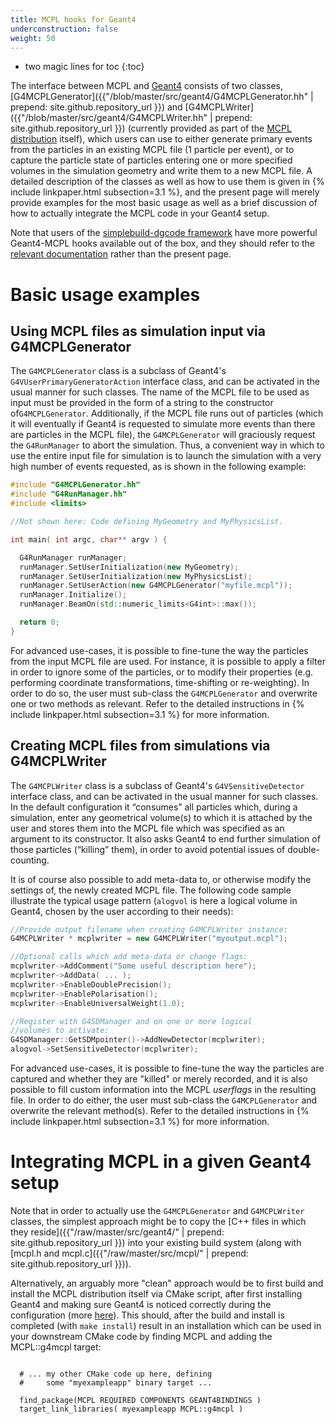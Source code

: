 ```yaml
---
title: MCPL hooks for Geant4
underconstruction: false
weight: 50
---
```


- two magic lines for toc
{:toc}

The interface between MCPL and [Geant4](http://geant4.cern.ch/) consists of two classes, [G4MCPLGenerator]({{"/blob/master/src/geant4/G4MCPLGenerator.hh" | prepend: site.github.repository_url }}) and [G4MCPLWriter]({{"/blob/master/src/geant4/G4MCPLWriter.hh" | prepend: site.github.repository_url }}) (currently provided as part of the [MCPL distribution](LOCAL:get/) itself), which users can use to either generate primary events from the particles in an existing MCPL file (1 particle per event), or to capture the particle state of particles entering one or more specified volumes in the simulation geometry and write them to a new MCPL file. A detailed description of the classes as well as how to use them is given in {% include linkpaper.html subsection=3.1 %}, and the present page will merely provide examples for the most basic usage as well as a brief discussion of how to actually integrate the MCPL code in your Geant4 setup.

Note that users of the [simplebuild-dgcode framework](https://mctools.github.io/simplebuild-dgcode/https://confluence.esss.lu.se/x/lgDD) have more powerful Geant4-MCPL hooks available out of the box, and they should refer to the [relevant documentation](https://mctools.github.io/simplebuild-dgcode/mcpl.html) rather than the present page.

# Basic usage examples

## Using MCPL files as simulation input via G4MCPLGenerator

The `G4MCPLGenerator` class is a subclass of Geant4's `G4VUserPrimaryGeneratorAction` interface class, and can be activated in the usual manner for such classes. The name of the MCPL file to be used as input must be provided in the form of a string to the constructor of`G4MCPLGenerator`. Additionally, if the MCPL file runs out of particles (which it will eventually if Geant4 is requested to simulate more events than there are particles in the MCPL file), the `G4MCPLGenerator` will graciously request the `G4RunManager` to abort the simulation. Thus, a convenient way in which to use the entire input file for simulation is to launch the simulation with a very high number of events requested, as is shown in the following example:

```c++
#include "G4MCPLGenerator.hh"
#include "G4RunManager.hh"
#include <limits>

//Not shown here: Code defining MyGeometry and MyPhysicsList.

int main( int argc, char** argv ) {

  G4RunManager runManager;
  runManager.SetUserInitialization(new MyGeometry);
  runManager.SetUserInitialization(new MyPhysicsList);
  runManager.SetUserAction(new G4MCPLGenerator("myfile.mcpl"));
  runManager.Initialize();
  runManager.BeamOn(std::numeric_limits<G4int>::max());

  return 0;
}
```

For advanced use-cases, it is possible to fine-tune the way the particles from the input MCPL file are used. For instance, it is possible to apply a filter in order to ignore some of the particles, or to modify their properties (e.g. performing coordinate transformations, time-shifting or re-weighting). In order to do so, the user must sub-class the `G4MCPLGenerator` and overwrite one or two methods as relevant. Refer to the detailed instructions in {% include linkpaper.html subsection=3.1
%} for more information.

## Creating MCPL files from simulations via G4MCPLWriter

The `G4MCPLWriter` class is a subclass of Geant4's `G4VSensitiveDetector` interface class, and can be activated in the usual manner for such classes. In the default configuration it “consumes” all particles which, during a simulation, enter any geometrical volume(s) to which it is attached by the user and stores them into the MCPL file which was specified as an argument to its constructor. It also asks Geant4 to end further simulation of those particles (“killing” them), in order to avoid potential issues of double-counting.

It is of course also possible to add meta-data to, or otherwise modify the settings of, the newly created MCPL file. The following code sample illustrate the typical usage pattern (`alogvol` is here a logical volume in Geant4, chosen by the user according to their needs):

```c++
//Provide output filename when creating G4MCPLWriter instance:
G4MCPLWriter * mcplwriter = new G4MCPLWriter("myoutput.mcpl");

//Optional calls which add meta-data or change flags:
mcplwriter->AddComment("Some useful description here");
mcplwriter->AddData( ... );
mcplwriter->EnableDoublePrecision();
mcplwriter->EnablePolarisation();
mcplwriter->EnableUniversalWeight(1.0);

//Register with G4SDManager and on one or more logical
//volumes to activate:
G4SDManager::GetSDMpointer()->AddNewDetector(mcplwriter);
alogvol->SetSensitiveDetector(mcplwriter);
```

For advanced use-cases, it is possible to fine-tune the way the particles are captured and whether they are "killed" or merely recorded, and it is also possible to fill custom information into the MCPL _userflags_ in the resulting file. In order to do either, the user must sub-class the `G4MCPLGenerator` and overwrite the relevant method(s). Refer to the detailed instructions in {% include linkpaper.html subsection=3.1
%} for more information.

# Integrating MCPL in a given Geant4 setup

Note that in order to actually use the `G4MCPLGenerator` and `G4MCPLWriter` classes, the simplest approach might be to copy the [C++ files in which they reside]({{"/raw/master/src/geant4/" | prepend: site.github.repository_url }}) into your existing build system (along with [mcpl.h and mcpl.c]({{"/raw/master/src/mcpl/" | prepend: site.github.repository_url }})).

Alternatively, an arguably more "clean" approach would be to first build and install the MCPL distribution itself via CMake script, after first installing Geant4 and making sure Geant4 is noticed correctly during the configuration (more [here](LOCAL:get/)). This should, after the build and install is completed (with `make install`) result in an installation which can be used in your downstream CMake code by finding MCPL and adding the MCPL::g4mcpl target:

```

  # ... my other CMake code up here, defining
  #     some "myexampleapp" binary target ...

  find_package(MCPL REQUIRED COMPONENTS GEANT4BINDINGS )
  target_link_libraries( myexampleapp MCPL::g4mcpl )

```
